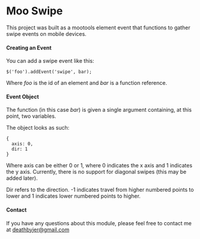 Moo Swipe
=========

This project was built as a mootools element event that functions to gather swipe events on mobile devices.

#### Creating an Event

You can add a swipe event like this:

    $('foo').addEvent('swipe', bar);

Where *foo* is the id of an element and *bar* is a function reference.


#### Event Object

The function (in this case _bar_) is given a single argument containing, at this point, two variables.

The object looks as such:

    {
      axis: 0,
      dir: 1
    }

Where axis can be either 0 or 1, where 0 indicates the x axis and 1 indicates the y axis. Currently, 
there is no support for diagonal swipes (this may be added later).

Dir refers to the direction. -1 indicates travel from higher numbered points to lower and 1 indicates lower
numbered points to higher.


#### Contact

If you have any questions about this module, please feel free to contact me at deathbyjer@gmail.com
